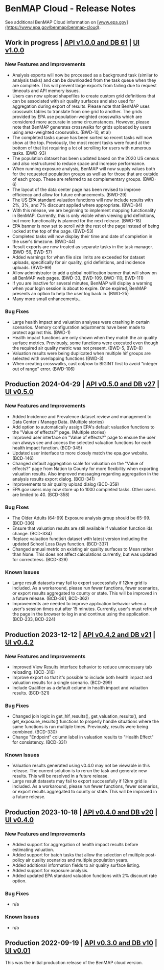 # BenMAP Cloud - Release Notes
See additional BenMAP Cloud information on [www.epa.gov](https://www.epa.gov/benmap/benmap-cloud).

## Work in progress | [API v1.0.0 and DB 61](https://github.com/BenMAPCE/BenCloudServer/tree/develop) | [UI v1.0.0](https://github.com/BenMAPCE/BenCloudApp/tree/develop)

### New Features and Improvements
* Analysis exports will now be processed as a background task (similar to analysis tasks) and can be downloaded from the task queue when they are complete. This will prevent large exports from failing due to request timeouts and API memory issues.
* Users can now upload shapefiles to create custom grid definitions that can be associated with air quality surfaces and also used for aggregation during export of results. Please note that BenMAP uses crosswalk tables to translate from one grid to another. The grids provided by EPA use population-weighted crosswalks which are considered more accurate in some circumstances. However, please note that BenMAP generates crosswalks for grids  uploaded by users using area-weighted crosswalks. (BWD-10, et al)
* The completed tasks queue has been sorted so recent tasks will now show at the top. Previously, the most recent tasks were found at the bottom of that list requiring a lot of scrolling for users with numerous tasks. (BWD-93)
* The population dataset has been updated based on the 2020 US census and also restructured to reduce space and increase performance.
* When running exposure analysis, BenMAP will now supply values both for the requested population groups as well as for those that are outside of each group. These are referred to as complementary groups. (BWD-6)
* The layout of the data center page has been revised to improve efficiency and allow for future enhancements. (BWD-29)
* The US EPA standard valuation functions will now include results with 2%, 3%, and 7% discount applied where appropriate. (BWD-84)
* With this release, we are beginning to implement mapping functionality in BenMAP. Currently, this is only visible when viewing grid definitions, but more functionality is planned for the next release. (BWD-18)
* EPA banner is now set to scroll with the rest of the page instead of being locked at the top of the page. (BWD-53)
* Completed tasks will now display their time and date of completion in the user's timezone. (BWD-44)
* Result exports are now treated as separate tasks in the task manager. (BWD-56, BWD-57)
* Added warnings for when file size limits are exceeded for dataset uploads, specifically for air quality, grid definitions, and incidence uploads. (BWD-99)
* Allow administrator to add a global notification banner that will show on all BenMAP web pages. (BWD-33, BWD-109, BWD-110, BWD-111)
* If you are inactive for several minutes, BenMAP will display a warning when your login session is about to expire. Once expired, BenMAP presents an option to help the user log back in. (BWD-25)
* Many more small enhancements...

### Bug Fixes
* Large health impact and valuation analyses were crashing in certain scenarios. Memory configuration adjustments have been made to protect against this. (BWD-1)
* Health impact functions are only shown when they match the air quality surface metrics. Previously, some functions were executed even though the required air quality metric was not present. (BWD-5, BWD-8)
* Valuation results were being duplicated when multiple hif groups are selected with overlapping functions (BWD-3)
* When creating crosswalks, cast col/row to BIGINT first to avoid "integer out of range" error. (BWD-106)

## Production 2024-04-29 | [API v0.5.0 and DB v27](https://github.com/BenMAPCE/BenCloudServer/tree/develop) | [UI v0.5.0](https://github.com/BenMAPCE/BenCloudApp/tree/develop)

### New Features and Improvements
* Added Incidence and Prevalence dataset review and management to Data Center / Manage Data. (Multiple stories)
* Add option to automatically assign EPA's default valuation functions to the "Value of effects?" page. (Multiple stories)
* Improved user interface on "Value of effects?" page to ensure the user can always see and access the selected valuation functions for each health impact function. (BCD-345)
* Updated user interface to more closely match the epa.gov website. (BCD-146)
* Changed default aggregation scale for valuation on the "Value of effects?" page from Nation to County for more flexibility when exporting valuation results. Also improved messaging regarding aggregation in the analysis results export dialog. (BCD-341)
* Improvements to air quality upload dialog (BCD-359)
* EPA.gov users may now store up to 1000 completed tasks. Other users are limited to 40. (BCD-358)

### Bug Fixes
* The Older Adults (64-99) Exposure analysis group should be 65-99. (BCD-336)
* Ensure that valuation results are still available if valuation function ids change. (BCD-334)
* Replace valuation function dataset with latest version including the updated School Loss Days function. (BCD-337)
* Changed annual metric on existing air quality surfaces to Mean rather than None. This does not affect calculations currently, but was updated for correctness. (BCD-329)

### Known Issues
* Large result datasets may fail to export successfully if 12km grid is included. As a workaround, please run fewer functions, fewer scenarios, or export results aggregated to county or state. This will be improved in a future release. (BCD-361, BCD-362)
* Improvements are needed to improve application behavior when a user's session times out after 15 minutes. Currently, user's must refresh the page in the browser to log in and continue using the application. (BCD-233, BCD-224)

## Production 2023-12-12 | [API v0.4.2 and DB v21](https://github.com/BenMAPCE/BenCloudServer/tree/r0.4.2-release) | [UI v0.4.2](https://github.com/BenMAPCE/BenCloudServer/tree/r0.4.2-release)

### New Features and Improvements
* Improved View Results interface behavior to reduce unnecessary tab reloading. (BCD-316)
* Improve export so that it's possible to include both health impact and valuation results for a single scenario.  (BCD-299)
* Include Qualifier as a default column in health impact and valuation results. (BCD-321)

### Bug Fixes
* Changed join logic in get_hif_results(), get_valuation_results(), and get_exposure_results() functions to properly handle situations where the same functions is run multiple times. Previously, results were being combined. (BCD-330)
* Change "Endpoint" column label in valuation results to "Health Effect" for consistency. (BCD-331)

### Known Issues
* Valuation results generated using v0.4.0 may not be viewable in this release. The current solution is to rerun the task and generate new results. This will be resolved in a future release.
* Large result datasets may fail to export successfully if 12km grid is included. As a workaround, please run fewer functions, fewer scenarios, or export results aggregated to county or state. This will be improved in a future release.

## Production 2023-10-18 | [API v0.4.0 and DB v20](https://github.com/BenMAPCE/BenCloudServer/tree/r0.4.0-release) | [UI v0.4.0](https://github.com/BenMAPCE/BenCloudApp/tree/r0.4.0-release)

### New Features and Improvements
* Added support for aggregation of health impact results before estimating valuation.
* Added support for batch tasks that allow the selection of multiple post-policy air quality scenarios and multiple population years.
* Added additional information fields to air quality surface listing.
* Added support for exposure analysis.
* Added updated EPA standard valuation functions with 2% discount rate option.

### Bug Fixes
* n/a

### Known Issues
* n/a

## Production 2022-09-19 | [API v0.3.0 and DB v10](https://github.com/BenMAPCE/BenCloudServer/tree/prod-release-2022-09-19) | [UI v0.01](https://github.com/BenMAPCE/BenCloudApp/tree/prod-release-2022-09-19)

This was the initial production release of the BenMAP cloud version.